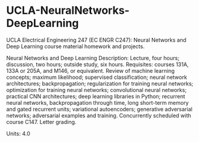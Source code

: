 # UCLA-NeuralNetworks-DeepLearning
UCLA Electrical Engineering 247 (EC ENGR C247): Neural Networks and Deep Learning course material homework and projects.

Neural Networks and Deep Learning
Description: Lecture, four hours; discussion, two hours; outside study, six hours. Requisites: courses 131A, 133A or 205A, and M146, or equivalent. Review of machine learning concepts; maximum likelihood; supervised classification; neural network architectures; backpropagation; regularization for training neural networks; optimization for training neural networks; convolutional neural networks; practical CNN architectures; deep learning libraries in Python; recurrent neural networks, backpropagation through time, long short-term memory and gated recurrent units; variational autoencoders; generative adversarial networks; adversarial examples and training. Concurrently scheduled with course C147. Letter grading.

Units: 4.0

